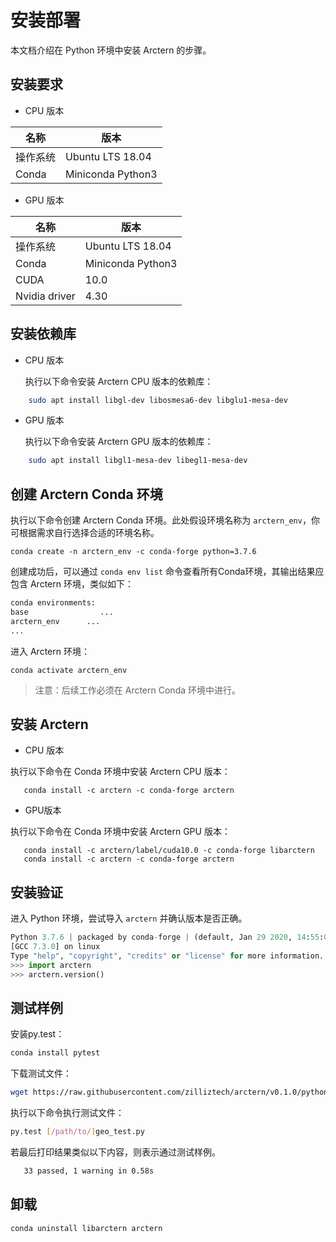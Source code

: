 # 安装部署
本文档介绍在 Python 环境中安装 Arctern 的步骤。

## 安装要求

* CPU 版本

|  名称    |   版本     |
| ---------- | ------------ |
| 操作系统 |Ubuntu LTS 18.04|
| Conda  | Miniconda Python3  |

* GPU 版本

|  名称    |   版本     |
| ---------- | ------------ |
| 操作系统 |Ubuntu LTS 18.04|
| Conda | Miniconda Python3  |
|CUDA|10.0|
|Nvidia driver|4.30|

## 安装依赖库

* CPU 版本

  执行以下命令安装 Arctern CPU 版本的依赖库：
```bash
    sudo apt install libgl-dev libosmesa6-dev libglu1-mesa-dev
```

* GPU 版本

  执行以下命令安装 Arctern GPU 版本的依赖库：
```bash
    sudo apt install libgl1-mesa-dev libegl1-mesa-dev
```

## 创建 Arctern Conda 环境

执行以下命令创建 Arctern Conda 环境。此处假设环境名称为 `arctern_env`，你可根据需求自行选择合适的环境名称。

`conda create -n arctern_env -c conda-forge python=3.7.6`

创建成功后，可以通过 `conda env list` 命令查看所有Conda环境，其输出结果应包含 Arctern 环境，类似如下：
  
  ```bash
  conda environments:
  base                ...
  arctern_env      ...
  ...
  ```

 进入 Arctern 环境：

  `conda activate arctern_env`

> 注意：后续工作必须在 Arctern Conda 环境中进行。

## 安装 Arctern

* CPU 版本
  
执行以下命令在 Conda 环境中安装 Arctern CPU 版本：

```shell
   conda install -c arctern -c conda-forge arctern
```

* GPU版本
  
执行以下命令在 Conda 环境中安装 Arctern GPU 版本：

```shell
   conda install -c arctern/label/cuda10.0 -c conda-forge libarctern 
   conda install -c arctern -c conda-forge arctern
```

## 安装验证

进入 Python 环境，尝试导入 `arctern` 并确认版本是否正确。

```python
Python 3.7.6 | packaged by conda-forge | (default, Jan 29 2020, 14:55:04)
[GCC 7.3.0] on linux
Type "help", "copyright", "credits" or "license" for more information.
>>> import arctern
>>> arctern.version()
```

## 测试样例

安装py.test：
```bash
conda install pytest
```

下载测试文件：
```bash
wget https://raw.githubusercontent.com/zilliztech/arctern/v0.1.0/python/tests/geo/geo_test.py
```

执行以下命令执行测试文件：
```bash
py.test [/path/to/]geo_test.py
```

若最后打印结果类似以下内容，则表示通过测试样例。
```bash
   33 passed, 1 warning in 0.58s
```

## 卸载

```shell
conda uninstall libarctern arctern
```
